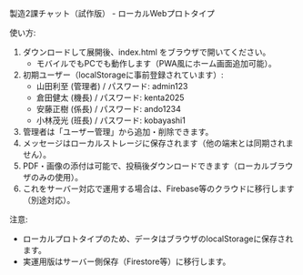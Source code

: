 製造2課チャット（試作版） - ローカルWebプロトタイプ

使い方:
1. ダウンロードして展開後、index.html をブラウザで開いてください。
   - モバイルでもPCでも動作します（PWA風にホーム画面追加可能）。
2. 初期ユーザー（localStorageに事前登録されています）:
   - 山田利至 (管理者) / パスワード: admin123
   - 倉田健太 (機長) / パスワード: kenta2025
   - 安藤正樹 (係長) / パスワード: ando1234
   - 小林茂光 (班長) / パスワード: kobayashi1
3. 管理者は「ユーザー管理」から追加・削除できます。
4. メッセージはローカルストレージに保存されます（他の端末とは同期されません）。
5. PDF・画像の添付は可能で、投稿後ダウンロードできます（ローカルブラウザのみの使用）。
6. これをサーバー対応で運用する場合は、Firebase等のクラウドに移行します（別途対応）。

注意:
- ローカルプロトタイプのため、データはブラウザのlocalStorageに保存されます。
- 実運用版はサーバー側保存（Firestore等）に移行します。
